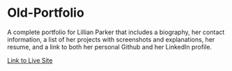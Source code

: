 # Old-Portfolio
A complete portfolio for Lillian Parker that includes a biography, her contact information, a list of her projects with screenshots and explanations, her resume, and a link to both her personal Github and her LinkedIn profile.

<a href="https://lillianpparker.github.io/Old-Portfolio/">Link to Live Site</a>
